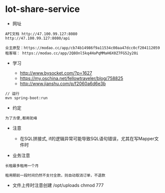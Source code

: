 # lot-share-service

- 网址

```$xslt
API文档 http://47.100.99.127:8080
http://47.100.99.127:8080/api

业主原型：https://modao.cc/app/cb74b14986f9a11534c00aa47dcc0cf204112059
租客端： https://modao.cc/app/2Q8Onl5kq4HaPqMMaH6X0Z7FG52y20i 
```

- 学习

    - http://www.bysocket.com/?p=1627
    - https://my.oschina.net/fellowtraveler/blog/758825
    - http://www.jianshu.com/p/f2060a6d6e3b
    
```
// 运行
mvn spring-boot:run
```

- 约定

```$xslt
为了方便,都用驼峰
```

- 注意

  - 在SQL拼接式, if的逻辑异常可能导致SQL语句错误，尤其在写Mapper文件时

- 业务注意

```
长租最多租用一个月

租用期前一段时间仍然不支付全款，则自动取消订单，不退款
```

- 文件上传时注意创建 /opt/uploads chmod 777
